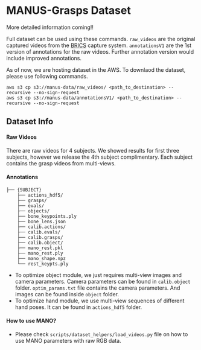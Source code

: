 # MANUS-Grasps Dataset

More detailed information coming!!

Full dataset can be used using these commands. `raw_videos` are the original captured videos from the [BRICS](https://ivl.cs.brown.edu/research/diva.html) capture system. `annotationsV1` are the 1st version of annotations for the raw videos. Further annotation version would include improved annotations. 

As of now, we are hosting dataset in the AWS. To downlaod the dataset, please use following commands. 

```
aws s3 cp s3://manus-data/raw_videos/ <path_to_destination> --recursive --no-sign-request
aws s3 cp s3://manus-data/annotationsV1/ <path_to_destination> --recursive --no-sign-request
```

## Dataset Info

#### Raw Videos
There are raw videos for 4 subjects. We showed results for first three subjects, however we release the 4th subject complimentary. Each subject contains the grasp videos from multi-views. 

#### Annotations

```
├── {SUBJECT}
    ├── actions_hdf5/ 
    ├── grasps/ 
    ├── evals/ 
    ├── objects/ 
    ├── bone_keypoints.ply
    ├── bone_lens.json
    ├── calib.actions/ 
    ├── calib.evals/ 
    ├── calib.grasps/ 
    ├── calib.object/ 
    ├── mano_rest.pkl
    ├── mano_rest.ply
    ├── mano_shape.npz
    └── rest_keypts.ply
```

- To optimize object module, we just requires multi-view images and camera parameters. Camera parameters can be found in `calib.object` folder. `optim_params.txt` file contains the camera parameters. And images can be found inside `object` folder. 
- To optimize hand module, we use multi-view sequences of different hand poses. It can be found in `actions_hdf5` folder. 

#### How to use MANO? 
- Please check `scripts/dataset_helpers/load_videos.py` file on how to use MANO parameters with raw RGB data. 